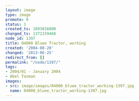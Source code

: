 ```yaml
---
layout: image
type: image
promote: 0
status: 1
created_ts: 1093016800
changed_ts: 1372159468
node_id: 1397
title: 04000 Bluee Tractor, working
created: '2004-08-20'
changed: '2013-06-25'
redirect_from: []
permalink: "/node/1397/"
tags:
- 2004/01 - January 2004
- Abel Tasman
images:
- src: image/images/04000_bluee_tractor_working-1397.jpg
  name: 04000_bluee_tractor_working-1397.jpg
---
```


